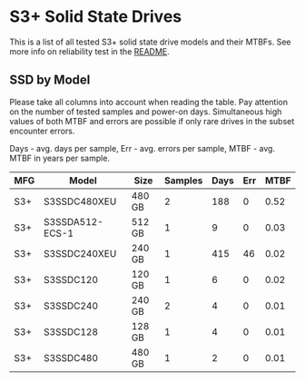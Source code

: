S3+ Solid State Drives
======================

This is a list of all tested S3+ solid state drive models and their MTBFs. See
more info on reliability test in the [README](https://github.com/linuxhw/SMART).

SSD by Model
------------

Please take all columns into account when reading the table. Pay attention on the
number of tested samples and power-on days. Simultaneous high values of both MTBF
and errors are possible if only rare drives in the subset encounter errors.

Days - avg. days per sample,
Err  - avg. errors per sample,
MTBF - avg. MTBF in years per sample.

| MFG       | Model              | Size   | Samples | Days  | Err   | MTBF |
|-----------|--------------------|--------|---------|-------|-------|------|
| S3+       | S3SSDC480XEU       | 480 GB | 2       | 188   | 0     | 0.52   |
| S3+       | S3SSDA512-ECS-1    | 512 GB | 1       | 9     | 0     | 0.03   |
| S3+       | S3SSDC240XEU       | 240 GB | 1       | 415   | 46    | 0.02   |
| S3+       | S3SSDC120          | 120 GB | 1       | 6     | 0     | 0.02   |
| S3+       | S3SSDC240          | 240 GB | 2       | 4     | 0     | 0.01   |
| S3+       | S3SSDC128          | 128 GB | 1       | 4     | 0     | 0.01   |
| S3+       | S3SSDC480          | 480 GB | 1       | 2     | 0     | 0.01   |
